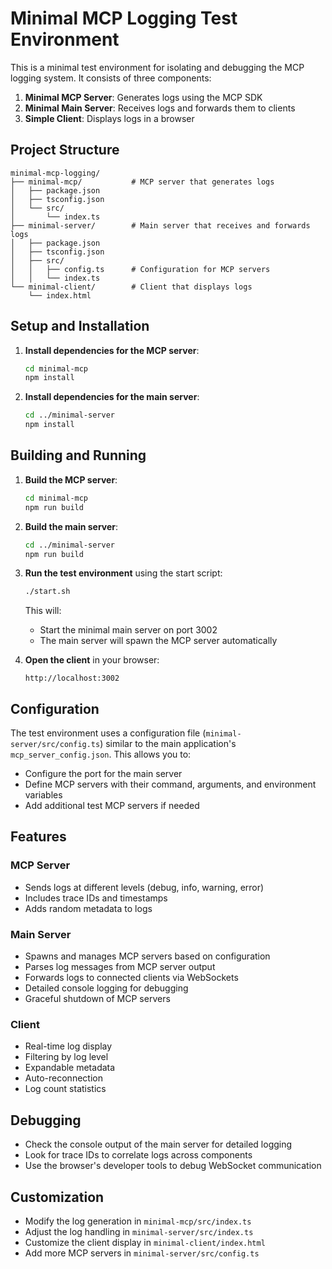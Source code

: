 # Minimal MCP Logging Test Environment

This is a minimal test environment for isolating and debugging the MCP logging system. It consists of three components:

1. **Minimal MCP Server**: Generates logs using the MCP SDK
2. **Minimal Main Server**: Receives logs and forwards them to clients
3. **Simple Client**: Displays logs in a browser

## Project Structure

```
minimal-mcp-logging/
├── minimal-mcp/           # MCP server that generates logs
│   ├── package.json
│   ├── tsconfig.json
│   └── src/
│       └── index.ts
├── minimal-server/        # Main server that receives and forwards logs
│   ├── package.json
│   ├── tsconfig.json
│   ├── src/
│   │   ├── config.ts      # Configuration for MCP servers
│   │   └── index.ts
└── minimal-client/        # Client that displays logs
    └── index.html
```

## Setup and Installation

1. **Install dependencies for the MCP server**:
   ```bash
   cd minimal-mcp
   npm install
   ```

2. **Install dependencies for the main server**:
   ```bash
   cd ../minimal-server
   npm install
   ```

## Building and Running

1. **Build the MCP server**:
   ```bash
   cd minimal-mcp
   npm run build
   ```

2. **Build the main server**:
   ```bash
   cd ../minimal-server
   npm run build
   ```

3. **Run the test environment** using the start script:
   ```bash
   ./start.sh
   ```
   
   This will:
   - Start the minimal main server on port 3002
   - The main server will spawn the MCP server automatically

4. **Open the client** in your browser:
   ```
   http://localhost:3002
   ```

## Configuration

The test environment uses a configuration file (`minimal-server/src/config.ts`) similar to the main application's `mcp_server_config.json`. This allows you to:

- Configure the port for the main server
- Define MCP servers with their command, arguments, and environment variables
- Add additional test MCP servers if needed

## Features

### MCP Server
- Sends logs at different levels (debug, info, warning, error)
- Includes trace IDs and timestamps
- Adds random metadata to logs

### Main Server
- Spawns and manages MCP servers based on configuration
- Parses log messages from MCP server output
- Forwards logs to connected clients via WebSockets
- Detailed console logging for debugging
- Graceful shutdown of MCP servers

### Client
- Real-time log display
- Filtering by log level
- Expandable metadata
- Auto-reconnection
- Log count statistics

## Debugging

- Check the console output of the main server for detailed logging
- Look for trace IDs to correlate logs across components
- Use the browser's developer tools to debug WebSocket communication

## Customization

- Modify the log generation in `minimal-mcp/src/index.ts`
- Adjust the log handling in `minimal-server/src/index.ts`
- Customize the client display in `minimal-client/index.html`
- Add more MCP servers in `minimal-server/src/config.ts` 